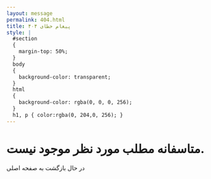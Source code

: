 ```yaml
---
layout: message
permalink: 404.html
title: پیغام خطای ۴۰۴
style: |
  #section 
  {
    margin-top: 50%;
  }
  body 
  {
  	background-color: transparent;
  }
  html 
  {
    background-color: rgba(0, 0, 0, 256);
  }
  h1, p { color:rgba(0, 204,0, 256); }
---
```


# متاسفانه مطلب مورد نظر موجود نیست.
در حال بازگشت به صفحه اصلی
